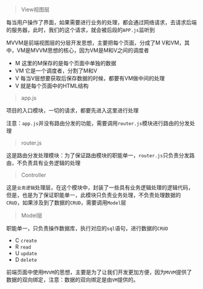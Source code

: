

> View视图层

每当用户操作了界面，如果需要进行业务的处理，都会通过网络请求，去请求后端的服务器，此时，我们的这个请求，就会被后段的`APP.js`监听到

MVVM是前端视图层的分层开发思想，主要把每个页面，分成了M V和VM，其中，VM是MVVM思想的核心，因为VM是M和V之间的调度者

- M     这里的M保存的是每个页面中单独的数据
- VM  它是一个调度者，分割了M和V
- V      每当V层想要获取后保存数据的时候，都要有VM做中间的处理
- V      就是每个页面中的HTML结构



> app.js

项目的入口模块，一切的请求，都要先进入这里进行处理

注意：`app.js`并没有路由分发的功能，需要调用`router.js`模块进行路由的分发处理



> router.js

这是路由分发处理模块：为了保证路由模块的职能单一，`router.js`只负责分发路由，不负责具有业务逻辑的处理



> Controller

这是`业务逻辑`处理层，在这个模块中，封装了一些具有业务逻辑处理的逻辑代码，但是，也是为了保证职能单一，此模块只负责业务处理，不负责处理数据的`CRUD`，如果涉及到了数据的`CRUD`，需要调用`Model`层



> Model层

职能单一，只负责操作数据库，执行对应的`sql`语句，进行数据的`CRUD`

- C    `create`
- R    `read`
- U    `update`
- D    `delete`



前端页面中使用`MVVM`的思想，主要是为了让我们开发更加方便，因为`MVVM`提供了数据的双向绑定，注意：数据的双向绑定是由`VM`提供的。
